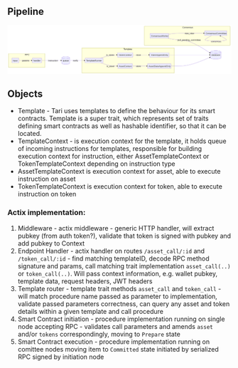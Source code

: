 ## Pipeline

![sell token sequence MVP](pipeline.mmd.svg)

## Objects

- Template - Tari uses templates to define the behaviour for its smart contracts. Template is a super trait, which represents set of traits defining smart contracts as well as hashable identifier, so that it can be located.
- TemplateContext - is execution context for the template, it holds queue of incoming instructions for templates, responsible for building execution context for instruction, either AssetTemplateContext or TokenTemplateContext depending on instruction type
- AssetTemplateContext is execution context for asset, able to execute instruction on asset
- TokenTemplateContext is execution context for token, able to execute instruction on token

### Actix implementation:

1. Middleware - actix middleware - generic HTTP handler, will extract pubkey (from auth token?), validate that token is signed with pubkey and add pubkey to Context
2. Endpoint Handler - actix handler on routes `/asset_call/:id` and `/token_call/:id` - find matching templateID, decode RPC method signature and params, call matching trait implementation `asset_call(..)` or `token_call(..)`. Will pass context information, e.g. wallet pubkey, template data, request headers, JWT headers
3. Template router - template trait methods `asset_call` and `token_call` - will match procedure name passed as parameter to implementation, validate passed parameters correctness, can query any asset and token details within a given template and call procedure
4. Smart Contract initiation - procedure implementation running on single node accepting RPC - validates call parameters and amends `asset` and/or `tokens` correspondingly, moving to `Prepare` state
5. Smart Contract execution - procedure implementation running on comittee nodes moving item to `Committed` state initiated by serialized RPC signed by initiation node
